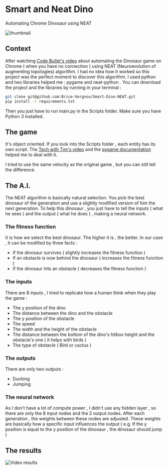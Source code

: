 # Smart and Neat Dino
Automating Chrome Dinosaur using NEAT

![thumbnail](https://raw.githubusercontent.com/Brice-Vergnou/Smart-Dino-NEAT/master/img/thumbnail.png)

## Context

After watching [Code Bullet's video](https://youtu.be/sB_IGstiWlc) about automating the Dinosaur game on Chrome ( when you have no connection ) using NEAT (Neuroevolution of augmenting topologies) algorithm. I had no idea how it worked so this project was the perfect moment to discover this algorithm. I used python and two libraries helped me : pygame and neat-python . You can download the project and the libraries by running in your terminal :

```bash
git clone git@github.com:Brice-Vergnou/Smart-Dino-NEAT.git
pip install -r requirements.txt
```

Then you just have to run main.py in the Scripts folder. Make sure you have Python 3 installed.



## The game

It's object oriented. If you look into the Scripts folder , each entity has its own script. The [Tech with Tim's video](https://youtu.be/jO6qQDNa2UY) and the [pygame documentation](https://www.pygame.org/docs/) helped me to deal with it.

I tried to use the same velocity as the original game , but you can still tell the difference.

## The A.I.

The NEAT algorithm is basically natural selection. You pick the best dinosaur of the generation and use a slightly modified version of him the next generation. To help this dinosaur , you just have to tell the inputs ( what he sees ) and the output ( what he does ) , making a neural network.

### The fitness function

It is how we select the best dinosaur. The higher it is , the better. In our case , it can be modified by three facts :

* If the dinosaur survives ( slightly increases the fitness function )
* If an obstacle is now behind the dinosaur ( increases the fitness function )
* If the dinosaur hits an obstacle ( decreases the fitness function )

### The inputs

There are 8 inputs , I tried to replicate how a human think when they play the game :

* The y position of the dino
* The distance between the dino and the obstacle
* The y position of the obstacle
* The speed
* The width and the height of the obstacle
* The distance between the bottom of the dino's hitbox height and the obstacle's one ( it helps with birds )
* The type of obstacle ( Bird or cactus )

### The outputs 

There are only two outputs :

* Ducking
* Jumping

### The neural network

As I don't have a lot of compute power , I didn't use any hidden layer , so there are only the 8 input nodes and the 2 output nodes. After each generation , the weights between these nodes are adjusted. These weights are basically how a specific input influences the output ( e.g. If the y position is equal to the y position of the dinosaur , the dinosaur should jump )

## The results

![Video results](https://raw.githubusercontent.com/Brice-Vergnou/Smart-Dino-NEAT/master/img/dino_on_drugs.gif)
